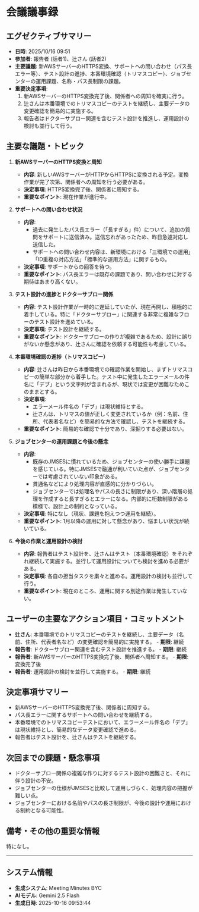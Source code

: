 # 会議議事録

## エグゼクティブサマリー
- **日時**: 2025/10/16 09:51
- **参加者**: 報告者 (話者1)、辻さん (話者2)
- **主要議題**: 新AWSサーバーのHTTPS変換、サポートへの問い合わせ（パス長エラー等）、テスト設計の進捗、本番環境確認（トリマスコピー）、ジョブセンターの運用課題、名称・パス長制限の課題。
- **重要決定事項**:
    1.  新AWSサーバーのHTTPS変換完了後、関係者への周知を確実に行う。
    2.  辻さんは本番環境でのトリマスコピーのテストを継続し、主要データの変更確認を簡易的に実施する。
    3.  報告者はドクターサブロー関連を含むテスト設計を推進し、運用設計の検討も並行して行う。

## 主要な議題・トピック
1.  **新AWSサーバーのHTTPS変換と周知**
    - **内容**: 新しいAWSサーバーがHTTPからHTTPSに変換される予定。変換作業が完了次第、関係者への周知を行う必要がある。
    - **決定事項**: HTTPS変換完了後、関係者に周知する。
    - **重要なポイント**: 現在作業が進行中。

2.  **サポートへの問い合わせ状況**
    - **内容**:
        *   過去に発生したパス長エラー（「長すぎる」件）について、追加の質問をサポートに送信済み。送信忘れがあったため、昨日急遽対応し送信した。
        *   サポートへの問い合わせ内容は、新環境における「三環境での運用」「ID重複の対応方法」「標準的な運用方法」に関するもの。
    - **決定事項**: サポートからの回答を待つ。
    - **重要なポイント**: パス長エラーは既存の課題であり、問い合わせに対する期待はあまり高くない。

3.  **テスト設計の進捗とドクターサブロー関係**
    - **内容**: テスト設計作業が一時的に遅延していたが、現在再開し、積極的に着手している。特に「ドクターサブロー」に関連する非常に複雑なフローのテスト設計を進めている。
    - **決定事項**: テスト設計を継続する。
    - **重要なポイント**: ドクターサブローの作りが複雑であるため、設計に誤りがないか懸念があり、辻さんに確認を依頼する可能性も考慮している。

4.  **本番環境確認の進捗（トリマスコピー）**
    - **内容**: 辻さんは昨日から本番環境での確認作業を開始し、まずトリマスコピーの簡単な部分から着手した。テスト中に発生したエラーメールの件名に「デブ」という文字列が含まれるが、現状では変更が困難なためこのままとする。
    - **決定事項**:
        *   エラーメール件名の「デブ」は現状維持とする。
        *   辻さんは、トリマスの値が正しく変更されているか（例：名前、住所、代表者名など）を簡易的な方法で確認し、テストを継続する。
    - **重要なポイント**: 簡易的な確認で十分であり、深掘りする必要はない。

5.  **ジョブセンターの運用課題と今後の懸念**
    - **内容**:
        *   既存のJMSESに慣れているため、ジョブセンターの使い勝手に課題を感じている。特にJMSESで融通が利いていた点が、ジョブセンターでは考慮されていない印象がある。
        *   貫通名などにより処理内容が直感的に分かりづらい。
        *   ジョブセンターでは処理名やパスの長さに制限があり、深い階層の処理を作成すると長すぎるとエラーになる。内部的に桁数制限がある模様で、設計上の制約となっている。
    - **決定事項**: 特になし（現状、課題を抱えつつ運用を継続）。
    - **重要なポイント**: 1月以降の運用に対して懸念があり、悩ましい状況が続いている。

6.  **今後の作業と運用設計の検討**
    - **内容**: 報告者はテスト設計を、辻さんはテスト（本番環境確認）をそれぞれ継続して実施する。並行して運用設計についても検討を進める必要がある。
    - **決定事項**: 各自の担当タスクを粛々と進める。運用設計の検討も並行して行う。
    - **重要なポイント**: 現在のところ、運用に関する別途作業は発生していない。

## ユーザーの主要なアクション項目・コミットメント
- **辻さん**: 本番環境でのトリマスコピーのテストを継続し、主要データ（名前、住所、代表者名など）の変更確認を簡易的に実施する。 - **期限**: 継続
- **報告者**: ドクターサブロー関連を含むテスト設計を推進する。 - **期限**: 継続
- **報告者**: 新AWSサーバーのHTTPS変換完了後、関係者へ周知する。 - **期限**: 変換完了後
- **報告者**: 運用設計の検討を並行して実施する。 - **期限**: 継続

## 決定事項サマリー
- 新AWSサーバーのHTTPS変換完了後、関係者に周知する。
- パス長エラーに関するサポートへの問い合わせを継続する。
- 本番環境でのトリマスコピーテストにおいて、エラーメール件名の「デブ」は現状維持とし、簡易的なデータ変更確認で進める。
- 報告者はテスト設計を、辻さんはテストを継続する。

## 次回までの課題・懸念事項
- ドクターサブロー関係の複雑な作りに対するテスト設計の困難さと、それに伴う設計の不安。
- ジョブセンターの仕様がJMSESと比較して運用しづらく、処理内容の把握が難しい点。
- ジョブセンターにおける名前やパスの長さ制限が、今後の設計や運用における制約となる可能性。

## 備考・その他の重要な情報
特になし。

---

## システム情報

- **生成システム**: Meeting Minutes BYC
- **AIモデル**: Gemini 2.5 Flash
- **生成日時**: 2025-10-16 09:53:44

